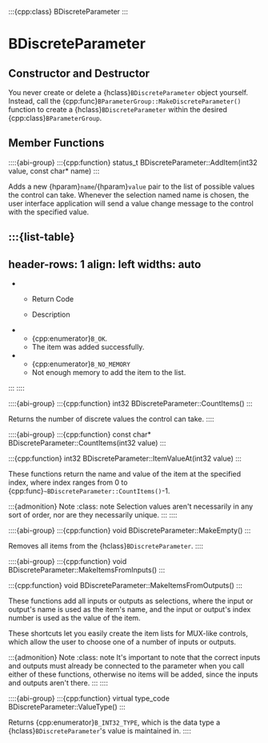 :::{cpp:class} BDiscreteParameter
:::

# BDiscreteParameter

## Constructor and Destructor

You never create or delete a {hclass}`BDiscreteParameter` object yourself.
Instead, call the {cpp:func}`BParameterGroup::MakeDiscreteParameter()`
function to create a {hclass}`BDiscreteParameter` within the desired
{cpp:class}`BParameterGroup`.

## Member Functions

::::{abi-group}
:::{cpp:function} status_t BDiscreteParameter::AddItem(int32 value, const char* name)
:::

Adds a new {hparam}`name`/{hparam}`value` pair to the list of possible
values the control can take. Whenever the selection named name is chosen,
the user interface application will send a value change message to the
control with the specified value.

:::{list-table}
---
header-rows: 1
align: left
widths: auto
---
-
	- Return Code

	- Description

-
	- {cpp:enumerator}`B_OK`.
	- The item was added successfully.
-
	- {cpp:enumerator}`B_NO_MEMORY`
	- Not enough memory to add the item to the list.

:::
::::

::::{abi-group}
:::{cpp:function} int32 BDiscreteParameter::CountItems()
:::

Returns the number of discrete values the control can take.
::::

::::{abi-group}
:::{cpp:function} const char* BDiscreteParameter::CountItems(int32 value)
:::

:::{cpp:function} int32 BDiscreteParameter::ItemValueAt(int32 value)
:::

These functions return the name and value of the item at the specified
index, where index ranges from 0 to
{cpp:func}`~BDiscreteParameter::CountItems()`-1.

:::{admonition} Note
:class: note
Selection values aren't necessarily in any sort of order, nor are they
necessarily unique.
:::
::::

::::{abi-group}
:::{cpp:function} void BDiscreteParameter::MakeEmpty()
:::

Removes all items from the {hclass}`BDiscreteParameter`.
::::

::::{abi-group}
:::{cpp:function} void BDiscreteParameter::MakeItemsFromInputs()
:::

:::{cpp:function} void BDiscreteParameter::MakeItemsFromOutputs()
:::

These functions add all inputs or outputs as selections, where the input or
output's name is used as the item's name, and the input or output's index
number is used as the value of the item.

These shortcuts let you easily create the item lists for MUX-like controls,
which allow the user to choose one of a number of inputs or outputs.

:::{admonition} Note
:class: note
It's important to note that the correct inputs and outputs must already be
connected to the parameter when you call either of these functions,
otherwise no items will be added, since the inputs and outputs aren't
there.
:::
::::

::::{abi-group}
:::{cpp:function} virtual type_code BDiscreteParameter::ValueType()
:::

Returns {cpp:enumerator}`B_INT32_TYPE`, which is the data type a
{hclass}`BDiscreteParameter`'s value is maintained in.
::::
